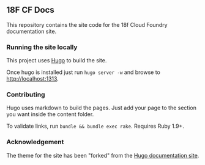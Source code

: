 ## 18F CF Docs

This repository contains the site code for the
18f Cloud Foundry documentation site.

### Running the site locally

This project uses [Hugo](https://gohugo.io) to build the site.

Once hugo is installed just run `hugo server -w` and browse to [http://localhost:1313](http://localhost:1313).

### Contributing

Hugo uses markdown to build the pages. Just add your page to the section you want inside the
content folder.

To validate links, run `bundle && bundle exec rake`. Requires Ruby 1.9+.

### Acknowledgement

The theme for the site has been "forked" from the [Hugo documentation site](https://gohugo.io/docs).
